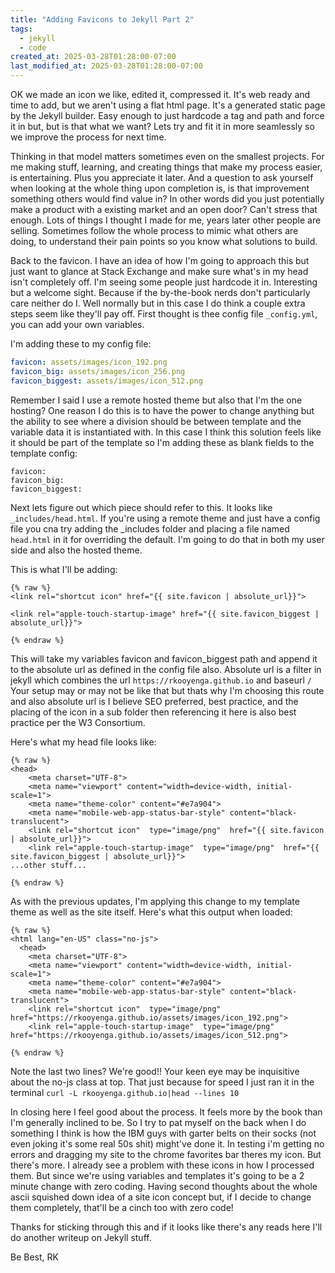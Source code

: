 ```yaml
---
title: "Adding Favicons to Jekyll Part 2"
tags:
  - jekyll
  - code
created_at: 2025-03-28T01:28:00-07:00
last_modified_at: 2025-03-28T01:28:00-07:00
---
```

OK we made an icon we like, edited it, compressed it. It's web ready and time to add, but we aren't using a flat html page. It's a generated static page by the Jekyll builder. Easy enough to just hardcode a tag and path and force it in but, but is that what we want? Lets try and fit it in more seamlessly so we improve the process for next time. 

Thinking in that model matters sometimes even on the smallest projects. For me making stuff, learning, and creating things that make my process easier, is entertaining. Plus you appreciate it later. And a question to ask yourself when looking at the whole thing upon completion is, is that improvement something others would find value in? In other words did you just potentially make a product with a existing market and an open door? Can't stress that enough. Lots of things I thought I made for me, years later other people are selling. Sometimes follow the whole process to mimic what others are doing, to understand their pain points so you know what solutions to build.

Back to the favicon. I have an idea of how I'm going to approach this but just want to glance at Stack Exchange and make sure what's in my head isn't completely off. I'm seeing some people just hardcode it in. Interesting but a welcome sight. Because if the by-the-book nerds don't particularly care neither do I. Well normally but in this case I do think a couple extra steps seem like they'll pay off. First thought is thee config file ``_config.yml``, you can add your own variables.

I'm adding these to my config file:

```yaml
favicon: assets/images/icon_192.png
favicon_big: assets/images/icon_256.png
favicon_biggest: assets/images/icon_512.png
```

Remember I said I use a remote hosted theme but also that I'm the one hosting? One reason I do this is to have the power to change anything but the ability to see where a division should be between template and the variable data it is instantiated with. In this case I think this solution feels like it should be part of the template so I'm adding these as blank fields to the template config:

```shell
favicon: 
favicon_big:
favicon_biggest:
```
 
Next lets figure out which piece should refer to this. It looks like ``_includes/head.html``. If you're using a remote theme and just have a config file you cna try adding the _includes folder and placing a file named ``head.html`` in it for overriding the default. I'm going to do that in both my user side and also the hosted theme. 

This is what I'll be adding:

```liquid
{% raw %}
<link rel="shortcut icon" href="{{ site.favicon | absolute_url}}">

<link rel="apple-touch-startup-image" href="{{ site.favicon_biggest | absolute_url}}">

{% endraw %}
```

This will take my variables favicon and favicon_biggest path and append it to the absolute url as defined in the config file also. Absolute url is a filter in jekyll which combines the url ``https://rkooyenga.github.io`` and baseurl ``/`` Your setup may or may not be like that but thats why I'm choosing this route and also absolute url is I believe SEO preferred, best practice, and the placing of the icon in a sub folder then referencing it here is also best practice per the W3 Consortium. 

Here's what my head file looks like:

```liquid
{% raw %}
<head>
    <meta charset="UTF-8">
    <meta name="viewport" content="width=device-width, initial-scale=1">
    <meta name="theme-color" content="#e7a904">
    <meta name="mobile-web-app-status-bar-style" content="black-translucent">
    <link rel="shortcut icon"  type="image/png"  href="{{ site.favicon | absolute_url}}">
    <link rel="apple-touch-startup-image"  type="image/png"  href="{{ site.favicon_biggest | absolute_url}}">
...other stuff...

{% endraw %}
```

As with the previous updates, I'm applying this change to my template theme as well as the site itself. Here's what this output when loaded:

```liquid
{% raw %}
<html lang="en-US" class="no-js">
  <head>
    <meta charset="UTF-8">
    <meta name="viewport" content="width=device-width, initial-scale=1">
    <meta name="theme-color" content="#e7a904">
    <meta name="mobile-web-app-status-bar-style" content="black-translucent">
    <link rel="shortcut icon"  type="image/png"  href="https://rkooyenga.github.io/assets/images/icon_192.png">
    <link rel="apple-touch-startup-image"  type="image/png"  href="https://rkooyenga.github.io/assets/images/icon_512.png">

{% endraw %}
```

Note the last two lines? We're good!! Your keen eye may be inquisitive about the no-js class at top. That just because for speed I just ran it in the terminal ``curl -L rkooyenga.github.io|head --lines 10``


In closing here I feel good about the process. It feels more by the book than I'm generally inclined to be. So I try to pat myself on the back when I do something I think is how the IBM guys with garter belts on their socks (not even joking it's some real 50s shit) might've done it. In testing i'm getting no errors and dragging my site to the chrome favorites bar theres my icon. But there's more. I already see a problem with these icons in how I processed them. But since we're using variables and templates it's going to be a 2 minute change with zero coding. Having second thoughts about the whole ascii squished down idea of a site icon concept but, if I decide to change them completely, that'll be a cinch too with zero code!

Thanks for sticking through this and if it looks like there's any reads here I'll do another writeup on Jekyll stuff.

Be Best,
RK
